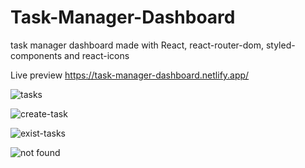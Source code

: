 # Task-Manager-Dashboard
task manager dashboard made with React, react-router-dom, styled-components and react-icons

Live preview https://task-manager-dashboard.netlify.app/

![tasks](https://github.com/Canertsz/Task-Manager-Dashboard/assets/64376593/20a10e32-4c43-4d2c-a157-f8d2001372f7)

![create-task](https://github.com/Canertsz/Task-Manager-Dashboard/assets/64376593/cc3db5ef-5770-4c1a-8320-4a0fdfb6b9ab)

![exist-tasks](https://github.com/Canertsz/Task-Manager-Dashboard/assets/64376593/79a0317e-5522-469e-bad5-154e5f44628b)

![not found](https://github.com/Canertsz/Task-Manager-Dashboard/assets/64376593/cd0dc12a-8408-49f0-b3db-ef9714baf10a)
